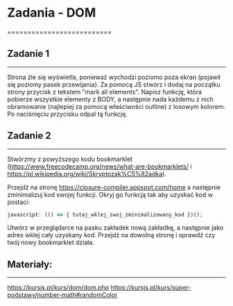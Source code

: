 # Zadania - DOM
==========================


## Zadanie 1
--------------------------
Strona źle się wyświetla, ponieważ wychodzi poziomo poza ekran (pojawił się poziomy pasek przewijania).
Za pomocą JS stwórz i dodaj na początku strony przycisk z tekstem "mark all elements".
Napisz funkcję, która pobierze wszystkie elementy z BODY, a następnie nada każdemu z nich obramowanie (najlepiej za pomocą właściwości outline) z losowym kolorem. Po naciśnięciu przycisku odpal tą funkcję.


## Zadanie 2
--------------------------
Stwórzmy z powyższego kodu bookmarklet (https://www.freecodecamp.org/news/what-are-bookmarklets/ i https://pl.wikipedia.org/wiki/Skryptozak%C5%82adka).

Przejdź na stronę https://closure-compiler.appspot.com/home a następnie zminimalizuj kod swojej funkcji.
Okryj go funkcją tak aby uzyskać kod w postaci:
```js
javascript: (() => { tutaj_wklej_swoj_zminimalizowany_kod })();
```
Utwórz w przeglądarce na pasku zakładek nową zakładkę, a następnie jako adres wklej cały uzyskany kod.
Przejdź na dowolną stronę i sprawdź czy twój nowy bookmarklet działa.


## Materiały:
--------------------------
https://kursjs.pl/kurs/dom/dom.php
https://kursjs.pl/kurs/super-podstawy/number-math#randomColor